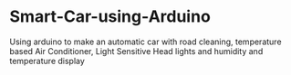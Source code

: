 # Smart-Car-using-Arduino
Using arduino to make an automatic car with road cleaning, temperature based Air Conditioner, Light Sensitive Head lights and humidity and temperature display
